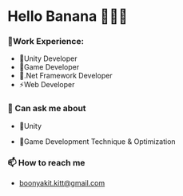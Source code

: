 # Hello Banana 🍌👋🍌
### 🌱Work Experience:

+ 🍌Unity Developer
+ 🍌Game Developer
+ 🍌.Net Framework Developer
+ ⚡Web Developer

### 💬 Can ask me about

+ 🍌Unity
- 🍌Game Development Technique & Optimization

### 📫 How to reach me

* boonyakit.kitt@gmail.com




<!--
**janjao937/janjao937** is a ✨ _special_ ✨ repository because its `README.md` (this file) appears on your GitHub profile.

Here are some ideas to get you started:

- 🔭 I’m currently working on ...
- 🌱 I’m currently learning ...
- 👯 I’m looking to collaborate on ...
- 🤔 I’m looking for help with ...
- 💬 Ask me about ...
- 📫 How to reach me: ...
- 😄 Pronouns: ...
- ⚡ Fun fact: ...
-->
